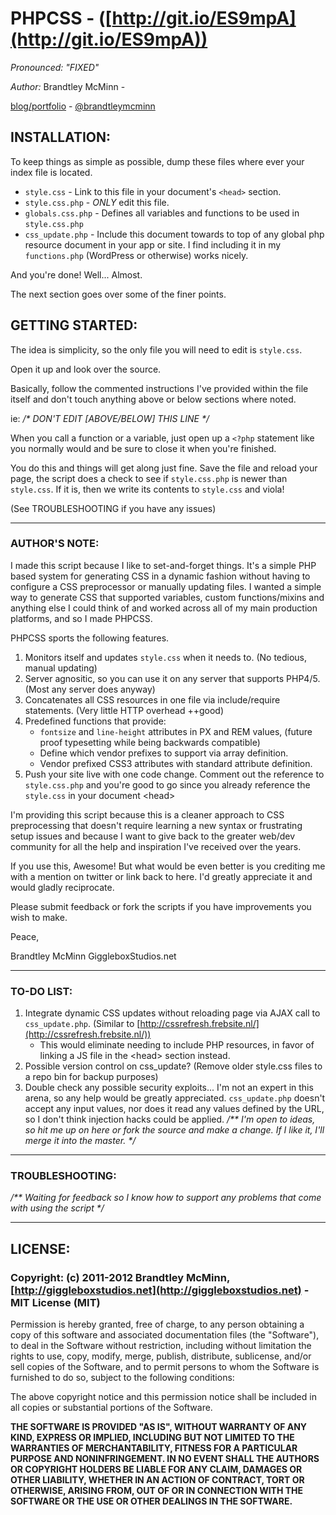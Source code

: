 # PHPCSS - ([http://git.io/ES9mpA](http://git.io/ES9mpA))

*Pronounced: "FIXED"*

*Author:* Brandtley McMinn -

[blog/portfolio](http://giggleboxstudios.net) - [@brandtleymcminn](http://twitter.com/brandtleymcminn)


## INSTALLATION:
To keep things as simple as possible, dump these files where ever your index file is located.

+ <code>style.css</code> - Link to this file in your document's <code>&lt;head&gt;</code> section.
+ <code>style.css.php</code> - *ONLY* edit this file.
+ <code>globals.css.php</code> - Defines all variables and functions to be used in <code>style.css.php</code>
+ <code>css_update.php</code> - Include this document towards to top of any global php resource document in your app or site. I find including it in my <code>functions.php</code> (WordPress or otherwise) works nicely.

And you're done! Well... Almost.

The next section goes over some of the finer points.


## GETTING STARTED:
The idea is simplicity, so the only file you will need to edit is <code>style.css</code>.

Open it up and look over the source.

Basically, follow the commented instructions I've provided within the file itself and don't touch anything above or below sections where noted.

ie: _/* DON'T EDIT [ABOVE/BELOW] THIS LINE */_

When you call a function or a variable, just open up a <code>&lt;?php</code> statement like you normally would and be sure to close it when you're finished.

You do this and things will get along just fine. Save the file and reload your page, the script does a check to see if <code>style.css.php</code> is newer than <code>style.css</code>. If it is, then we write its contents to <code>style.css</code> and viola!

(See TROUBLESHOOTING if you have any issues)


- - -


### AUTHOR'S NOTE:
I made this script because I like to set-and-forget things. It's a simple PHP based system for generating CSS in a dynamic fashion without having to configure a CSS preprocessor or manually updating files. I wanted a simple way to generate CSS that supported variables, custom functions/mixins and anything else I could think of and worked across all of my main production platforms, and so I made PHPCSS.

PHPCSS sports the following features.

1. Monitors itself and updates <code>style.css</code> when it needs to. (No tedious, manual updating)
2. Server agnositic, so you can use it on any server that supports PHP4/5. (Most any server does anyway)
3. Concatenates all CSS resources in one file via include/require statements. (Very little HTTP overhead ++good)
4. Predefined functions that provide:
    - <code>fontsize</code> and <code>line-height</code> attributes in PX and REM values, (future proof typesetting while being backwards compatible)
    - Define which vendor prefixes to support via array definition.
    - Vendor prefixed CSS3 attributes with standard attribute definition.
5. Push your site live with one code change. Comment out the reference to <code>style.css.php</code> and you're good to go since you already reference the <code>style.css</code> in your document &lt;head&gt;

I'm providing this script because this is a cleaner approach to CSS preprocessing that doesn't require learning a new syntax or frustrating setup issues and because I want to give back to the greater web/dev community for all the help and inspiration I've received over the years.

If you use this, Awesome! But what would be even better is you crediting me with a mention on twitter or link back to here. I'd greatly appreciate it and would gladly reciprocate.

Please submit feedback or fork the scripts if you have improvements you wish to make.

Peace,

Brandtley McMinn
GiggleboxStudios.net


- - -


### TO-DO LIST:

1. Integrate dynamic CSS updates without reloading page via AJAX call to <code>css_update.php</code>. (Similar to [http://cssrefresh.frebsite.nl/](http://cssrefresh.frebsite.nl/))
    - This would eliminate needing to include PHP resources, in favor of linking a JS file in the &lt;head&gt; section instead.
2. Possible version control on css_update? (Remove older style.css files to a repo bin for backup purposes)
3. Double check any possible security exploits... I'm not an expert in this arena, so any help would be greatly appreciated. <code>css_update.php</code> doesn't accept any input values, nor does it read any values defined by the URL, so I don't think injection hacks could be applied.
_/** I'm open to ideas, so hit me up on here or fork the source and make a change. If I like it, I'll merge it into the master. */_


- - -


### TROUBLESHOOTING:
_/** Waiting for feedback so I know how to support any problems that come with using the script */_


- - -

## LICENSE:

### Copyright: (c) 2011-2012 Brandtley McMinn, [http://giggleboxstudios.net](http://giggleboxstudios.net) - MIT License (MIT)

Permission is hereby granted, free of charge, to any person obtaining a copy of this software and associated documentation files (the "Software"), to deal in the Software without restriction, including without limitation the rights to use, copy, modify, merge, publish, distribute, sublicense, and/or sell copies of the Software, and to permit persons to whom the Software is furnished to do so, subject to the following conditions:

The above copyright notice and this permission notice shall be included in all copies or substantial portions of the Software.

__THE SOFTWARE IS PROVIDED "AS IS", WITHOUT WARRANTY OF ANY KIND, EXPRESS OR IMPLIED, INCLUDING BUT NOT LIMITED TO THE WARRANTIES OF MERCHANTABILITY, FITNESS FOR A PARTICULAR PURPOSE AND NONINFRINGEMENT. IN NO EVENT SHALL THE AUTHORS OR COPYRIGHT HOLDERS BE LIABLE FOR ANY CLAIM, DAMAGES OR OTHER LIABILITY, WHETHER IN AN ACTION OF CONTRACT, TORT OR OTHERWISE, ARISING FROM, OUT OF OR IN CONNECTION WITH THE SOFTWARE OR THE USE OR OTHER DEALINGS IN THE SOFTWARE.__
